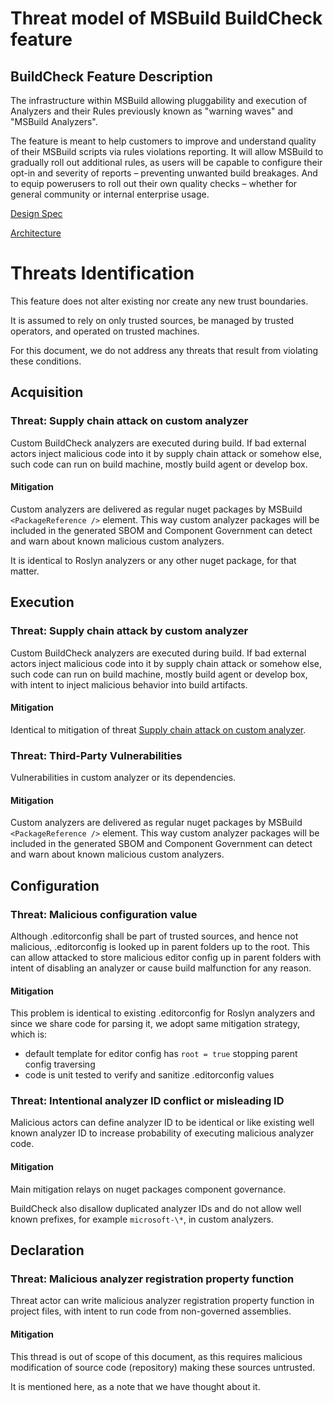 
# Threat model of MSBuild BuildCheck feature

## BuildCheck Feature Description

The infrastructure within MSBuild allowing pluggability and execution of
Analyzers and their Rules previously known as "warning waves" and
"MSBuild Analyzers".

The feature is meant to help customers to improve and understand quality of their MSBuild scripts via rules violations reporting. It will allow MSBuild to gradually roll out additional rules, as users will be capable to configure their opt-in and severity of reports – preventing unwanted build breakages. And to equip powerusers to roll out their own quality checks – whether for general community or internal enterprise usage.

[Design
Spec](https://github.com/dotnet/msbuild/blob/main/documentation/specs/proposed/BuildCheck.md)

[Architecture](https://github.com/dotnet/msbuild/blob/main/documentation/specs/proposed/BuildCheck-Architecture.md)

# Threats Identification

This feature does not alter existing nor create any new trust boundaries.

It is assumed to rely on only trusted sources, be managed by trusted operators, and operated on trusted machines.

For this document, we do not address any threats that result from violating these conditions.

## Acquisition

### Threat: Supply chain attack on custom analyzer

Custom BuildCheck analyzers are executed during build. If bad external actors inject malicious code into it by supply chain attack or somehow else, such code can run on build machine, mostly build agent or develop box.

#### Mitigation

Custom analyzers are delivered as regular nuget packages by MSBuild `<PackageReference />` element. This way custom analyzer packages will be included in the generated SBOM and Component Government can detect and warn about known malicious custom analyzers.

It is identical to Roslyn analyzers or any other nuget package, for that matter.

## Execution

### Threat: Supply chain attack by custom analyzer

Custom BuildCheck analyzers are executed during build. If bad external actors inject malicious code into it by supply chain attack or somehow else, such code can run on build machine, mostly build agent or develop box, with intent to inject malicious behavior into build artifacts.

#### Mitigation

Identical to mitigation of threat [Supply chain attack on custom analyzer](#threat-supply-chain-attack-on-custom-analyzer).

### Threat: Third-Party Vulnerabilities
Vulnerabilities in custom analyzer or its dependencies.

#### Mitigation

Custom analyzers are delivered as regular nuget packages by MSBuild `<PackageReference />` element. This way custom analyzer packages will be included in the generated SBOM and Component Government can detect and warn about known malicious custom analyzers.

## Configuration

### Threat: Malicious configuration value

Although .editorconfig shall be part of trusted sources, and hence not malicious, .editorconfig is looked up in parent folders up to the root. This can allow attacked to store malicious editor config up in parent folders with intent of disabling an analyzer or cause build malfunction for any reason.

#### Mitigation

This problem is identical to existing .editorconfig for Roslyn analyzers and since we share code for parsing it, we adopt same mitigation strategy, which is:

- default template for editor config has `root = true` stopping parent config traversing
- code is unit tested to verify and sanitize .editorconfig values

### Threat: Intentional analyzer ID conflict or misleading ID

Malicious actors can define analyzer ID to be identical or like existing well known analyzer ID to increase probability of executing malicious analyzer code.

#### Mitigation

Main mitigation relays on nuget packages component governance.

BuildCheck also disallow duplicated analyzer IDs and do not allow well known prefixes, for example `microsoft-\*`, in custom analyzers.

## Declaration

### Threat: Malicious analyzer registration property function

Threat actor can write malicious analyzer registration property function in project files, with intent to run code from non-governed assemblies.

#### Mitigation

This thread is out of scope of this document, as this requires malicious modification of source code (repository) making these sources untrusted.

It is mentioned here, as a note that we have thought about it.
